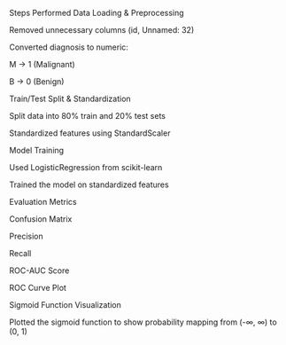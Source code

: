 Steps Performed
Data Loading & Preprocessing

Removed unnecessary columns (id, Unnamed: 32)

Converted diagnosis to numeric:

M → 1 (Malignant)

B → 0 (Benign)

Train/Test Split & Standardization

Split data into 80% train and 20% test sets

Standardized features using StandardScaler

Model Training

Used LogisticRegression from scikit-learn

Trained the model on standardized features

Evaluation Metrics

Confusion Matrix

Precision

Recall

ROC-AUC Score

ROC Curve Plot

Sigmoid Function Visualization

Plotted the sigmoid function to show probability mapping from (-∞, ∞) to (0, 1)
